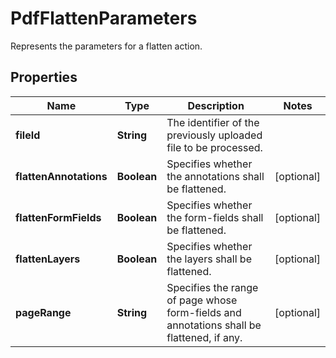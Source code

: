 

# PdfFlattenParameters

Represents the parameters for a flatten action.
## Properties

Name | Type | Description | Notes
------------ | ------------- | ------------- | -------------
**fileId** | **String** | The identifier of the previously uploaded file to be processed. | 
**flattenAnnotations** | **Boolean** | Specifies whether the annotations shall be flattened. |  [optional]
**flattenFormFields** | **Boolean** | Specifies whether the form-fields shall be flattened. |  [optional]
**flattenLayers** | **Boolean** | Specifies whether the layers shall be flattened. |  [optional]
**pageRange** | **String** | Specifies the range of page whose form-fields and annotations shall be flattened, if any. |  [optional]




